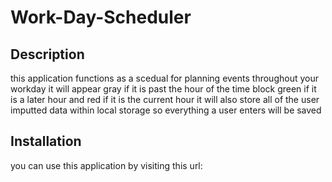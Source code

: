 # Work-Day-Scheduler

## Description

this application functions as a scedual for planning events throughout your workday it will appear gray if it is past the hour of the time block green if it is a later hour and red if it is the current hour it will also store all of the user imputted data within local storage so everything a user enters will be saved


## Installation

you can use this application by visiting this url: 

